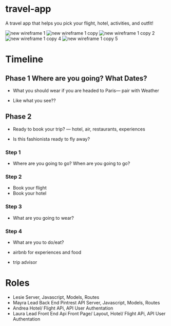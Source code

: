 # travel-app
A travel app that helps you pick your flight, hotel, activities, and outfit!

![new wireframe 1](https://user-images.githubusercontent.com/34491285/42727904-50dd0cd0-8774-11e8-9e3c-4cb186a0f6f4.png)
![new wireframe 1 copy](https://user-images.githubusercontent.com/34491285/42727903-50d0d000-8774-11e8-85de-d39d5ad2988f.png)
![new wireframe 1 copy 2](https://user-images.githubusercontent.com/34491285/42727902-50c1c8d0-8774-11e8-82bb-bcf9978240cc.png)
![new wireframe 1 copy 4](https://user-images.githubusercontent.com/34491285/42727901-50b3938c-8774-11e8-98f8-af2aae607710.png)
![new wireframe 1 copy 5](https://user-images.githubusercontent.com/34491285/42727900-50a19f6a-8774-11e8-9915-7010130cc58b.png)

# Timeline
## Phase 1 Where are you going? What Dates?


- What you should wear if you are headed to Paris— pair with Weather


- Like what you see??

## Phase 2

- Ready to book your trip? — hotel, air, restaurants, experiences

- Is this fashionista ready to fly away?


### Step 1

- Where are you going to go? When are you going to go?


### Step 2

- Book your flight
- Book your hotel

### Step 3

- What are you going to wear?

### Step 4


- What are you to do/eat?

- airbnb for experiences and food
- trip advisor


# Roles
- Lesie Server, Javascript, Models, Routes
- Mayra Lead Back End Pintrest API Server, Javascript, Models, Routes
- Andrea Hotel/ Flight APi,  API User Authentation 
- Laura Lead Front End Api Front Page/ Layout, Hotel/ Flight APi,  API User Authentation 

